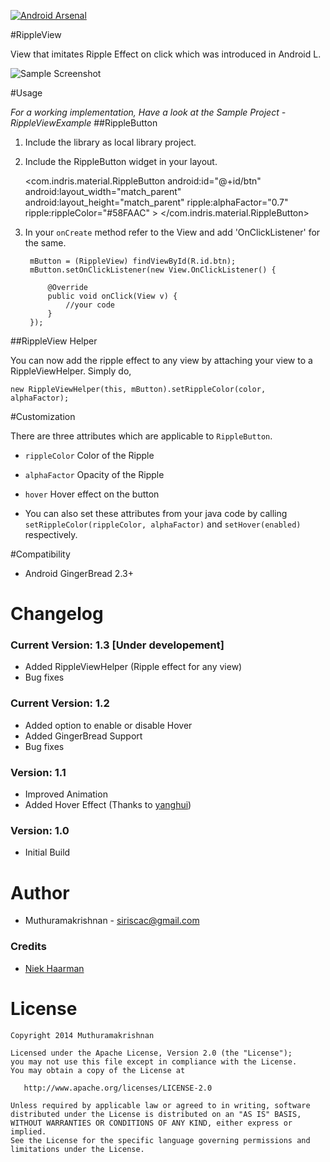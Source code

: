 [![Android Arsenal](https://img.shields.io/badge/Android%20Arsenal-RippleView-brightgreen.svg?style=flat)](https://android-arsenal.com/details/1/923)

#RippleView

View that imitates Ripple Effect on click which was introduced in Android L.

![Sample Screenshot](https://raw.github.com/siriscac/RippleView/master/Screens/Screen.gif)

#Usage

*For a working implementation, Have a look at the Sample Project - RippleViewExample*
##RippleButton

1. Include the library as local library project.

2. Include the RippleButton widget in your layout.

    <com.indris.material.RippleButton
            android:id="@+id/btn"
            android:layout_width="match_parent"
            android:layout_height="match_parent"
            ripple:alphaFactor="0.7"
            ripple:rippleColor="#58FAAC" >
    </com.indris.material.RippleButton>
    
3. In your `onCreate` method refer to the View and add 'OnClickListener' for the same.
        
    	mButton = (RippleView) findViewById(R.id.btn);
        mButton.setOnClickListener(new View.OnClickListener() {
			
			@Override
			public void onClick(View v) {
				//your code
			}
		});
       
##RippleView Helper

   You can now add the ripple effect to any view by attaching your view to a RippleViewHelper. Simply do,
  
		
	new RippleViewHelper(this, mButton).setRippleColor(color, alphaFactor);


	
#Customization

There are three attributes which are applicable to `RippleButton`.

  * `rippleColor` Color of the Ripple
  * `alphaFactor` Opacity of the Ripple
  * `hover` Hover effect on the button
  
  * You can also set these attributes from your java code by calling `setRippleColor(rippleColor, alphaFactor)` and `setHover(enabled)` respectively.

#Compatibility
  
  * Android GingerBread 2.3+
  
# Changelog

### Current Version: 1.3 [Under developement]

  * Added RippleViewHelper (Ripple effect for any view)
  * Bug fixes
  
### Current Version: 1.2

  * Added option to enable or disable Hover
  * Added GingerBread Support
  * Bug fixes
   
### Version: 1.1

  * Improved Animation
  * Added Hover Effect (Thanks to [yanghui](https://github.com/kyze8439690))
  
### Version: 1.0

  * Initial Build
  
# Author

  * Muthuramakrishnan - <siriscac@gmail.com>

### Credits
  
  * [Niek Haarman](https://github.com/nhaarman)
  
# License

    Copyright 2014 Muthuramakrishnan

    Licensed under the Apache License, Version 2.0 (the "License");
    you may not use this file except in compliance with the License.
    You may obtain a copy of the License at

       http://www.apache.org/licenses/LICENSE-2.0

    Unless required by applicable law or agreed to in writing, software
    distributed under the License is distributed on an "AS IS" BASIS,
    WITHOUT WARRANTIES OR CONDITIONS OF ANY KIND, either express or implied.
    See the License for the specific language governing permissions and
    limitations under the License.
